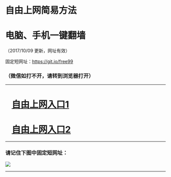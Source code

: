 ﻿# 自由上网简易方法

# 电脑、手机一键翻墙

（2017/10/09 更新，网址有效）

固定短网址：https://git.io/free99

### （微信如打不开，请转到浏览器打开）


***





# &nbsp;&nbsp; <a href="http://ft2617926426.fwq-tz-1001.info/fwqtz01.html?t=100900115972 " target="_blank">自由上网入口1</a>
# &nbsp;&nbsp; <a href="http://ft1822014934.fwq-tz-1002.info/fwqtz02.html?t=10090018257 " target="_blank">自由上网入口2</a>
***

### 请记住下图中固定短网址：

<img src="https://s3-us-west-2.amazonaws.com/fwq-1001/yjfq-20170905okok.png" /> 


***

